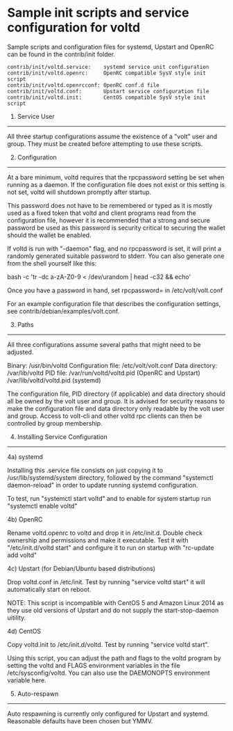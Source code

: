 Sample init scripts and service configuration for voltd
==========================================================

Sample scripts and configuration files for systemd, Upstart and OpenRC
can be found in the contrib/init folder.

    contrib/init/voltd.service:    systemd service unit configuration
    contrib/init/voltd.openrc:     OpenRC compatible SysV style init script
    contrib/init/voltd.openrcconf: OpenRC conf.d file
    contrib/init/voltd.conf:       Upstart service configuration file
    contrib/init/voltd.init:       CentOS compatible SysV style init script

1. Service User
---------------------------------

All three startup configurations assume the existence of a "volt" user
and group.  They must be created before attempting to use these scripts.

2. Configuration
---------------------------------

At a bare minimum, voltd requires that the rpcpassword setting be set
when running as a daemon.  If the configuration file does not exist or this
setting is not set, voltd will shutdown promptly after startup.

This password does not have to be remembered or typed as it is mostly used
as a fixed token that voltd and client programs read from the configuration
file, however it is recommended that a strong and secure password be used
as this password is security critical to securing the wallet should the
wallet be enabled.

If voltd is run with "-daemon" flag, and no rpcpassword is set, it will
print a randomly generated suitable password to stderr.  You can also
generate one from the shell yourself like this:

bash -c 'tr -dc a-zA-Z0-9 < /dev/urandom | head -c32 && echo'

Once you have a password in hand, set rpcpassword= in /etc/volt/volt.conf

For an example configuration file that describes the configuration settings,
see contrib/debian/examples/volt.conf.

3. Paths
---------------------------------

All three configurations assume several paths that might need to be adjusted.

Binary:              /usr/bin/voltd
Configuration file:  /etc/volt/volt.conf
Data directory:      /var/lib/voltd
PID file:            /var/run/voltd/voltd.pid (OpenRC and Upstart)
                     /var/lib/voltd/voltd.pid (systemd)

The configuration file, PID directory (if applicable) and data directory
should all be owned by the volt user and group.  It is advised for security
reasons to make the configuration file and data directory only readable by the
volt user and group.  Access to volt-cli and other voltd rpc clients
can then be controlled by group membership.

4. Installing Service Configuration
-----------------------------------

4a) systemd

Installing this .service file consists on just copying it to
/usr/lib/systemd/system directory, followed by the command
"systemctl daemon-reload" in order to update running systemd configuration.

To test, run "systemctl start voltd" and to enable for system startup run
"systemctl enable voltd"

4b) OpenRC

Rename voltd.openrc to voltd and drop it in /etc/init.d.  Double
check ownership and permissions and make it executable.  Test it with
"/etc/init.d/voltd start" and configure it to run on startup with
"rc-update add voltd"

4c) Upstart (for Debian/Ubuntu based distributions)

Drop voltd.conf in /etc/init.  Test by running "service voltd start"
it will automatically start on reboot.

NOTE: This script is incompatible with CentOS 5 and Amazon Linux 2014 as they
use old versions of Upstart and do not supply the start-stop-daemon uitility.

4d) CentOS

Copy voltd.init to /etc/init.d/voltd. Test by running "service voltd start".

Using this script, you can adjust the path and flags to the voltd program by
setting the voltd and FLAGS environment variables in the file
/etc/sysconfig/voltd. You can also use the DAEMONOPTS environment variable here.

5. Auto-respawn
-----------------------------------

Auto respawning is currently only configured for Upstart and systemd.
Reasonable defaults have been chosen but YMMV.
